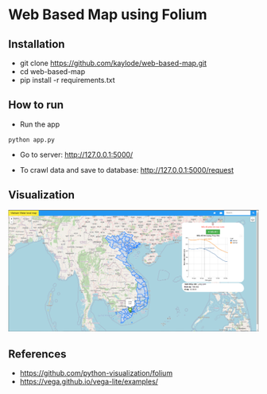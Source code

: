 # Web Based Map using Folium

## Installation
- git clone https://github.com/kaylode/web-based-map.git
- cd web-based-map
- pip install -r requirements.txt

## How to run

- Run the app
```
python app.py
```

- Go to server: http://127.0.0.1:5000/

- To crawl data and save to database: http://127.0.0.1:5000/request

## Visualization

![](./assets/demo.png)


## References
- https://github.com/python-visualization/folium
- https://vega.github.io/vega-lite/examples/